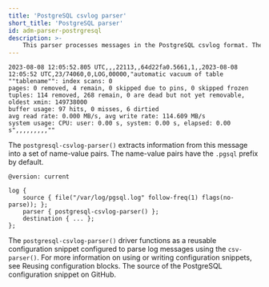 ```yaml
---
title: 'PostgreSQL csvlog parser'
short_title: 'PostgreSQL parser'
id: adm-parser-postrgresql
description: >-
    This parser processes messages in the PostgreSQL csvlog format. The following multi-line message example is a embedded with NL characters. This single, multi-line log entry starts with the timestamp.
---
```


```config
2023-08-08 12:05:52.805 UTC,,,22113,,64d22fa0.5661,1,,2023-08-08 12:05:52 UTC,23/74060,0,LOG,00000,"automatic vacuum of table ""tablename"": index scans: 0
pages: 0 removed, 4 remain, 0 skipped due to pins, 0 skipped frozen
tuples: 114 removed, 268 remain, 0 are dead but not yet removable, oldest xmin: 149738000
buffer usage: 97 hits, 0 misses, 6 dirtied
avg read rate: 0.000 MB/s, avg write rate: 114.609 MB/s
system usage: CPU: user: 0.00 s, system: 0.00 s, elapsed: 0.00 s",,,,,,,,,""
```
The `postgresql-csvlog-parser()` extracts information from this message into a set of name-value pairs. The name-value pairs have the `.pgsql` prefix by default.

```config
@version: current

log {
    source { file("/var/log/pgsql.log" follow-freq(1) flags(no-parse)); };
    parser { postgresql-csvlog-parser() };
    destination { ... };
};
```

The `postgresql-csvlog-parser()` driver functions as a reusable configuration snippet configured to parse log messages using the `csv-parser()`. For more information on using or writing configuration snippets, see Reusing configuration blocks. The source of the PostgreSQL configuration snippet on GitHub.
